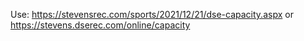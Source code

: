 Use: https://stevensrec.com/sports/2021/12/21/dse-capacity.aspx
or https://stevens.dserec.com/online/capacity
